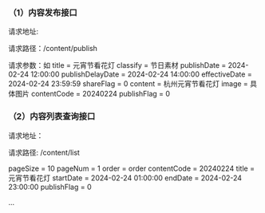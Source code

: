 ### （1）内容发布接口
请求地址: 

请求路径：/content/publish

请求参数：如
title = 元宵节看花灯
classify = 节日素材
publishDate = 2024-02-24 12:00:00
publishDelayDate = 2024-02-24 14:00:00
effectiveDate = 2024-02-24 23:59:59
shareFlag = 0
content = 杭州元宵节看花灯
image = 具体图片
contentCode = 20240224
publishFlag = 0

### （2）内容列表查询接口
请求地址：

请求路径: /content/list

pageSize = 10
pageNum = 1
order = order
contentCode = 20240224
title = 元宵节看花灯
startDate = 2024-02-24 01:00:00
endDate = 2024-02-24 23:00:00
publishFlag = 0

...
